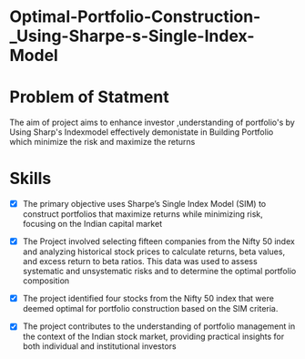 # Optimal-Portfolio-Construction-_Using-Sharpe-s-Single-Index-Model
# Problem of Statment
The aim of project aims to enhance investor ,understanding of portfolio's by Using Sharp's Indexmodel effectively demonistate in Building Portfolio which minimize the risk  and 
maximize the returns 

# Skills

- [x]	The primary objective uses Sharpe’s Single Index Model (SIM) to construct portfolios that maximize returns while minimizing risk, focusing on the Indian capital market
- [x]	The Project involved selecting fifteen companies from the Nifty 50 index and analyzing historical stock prices to calculate returns, beta values, and excess return to beta ratios. This 
      data was used to assess systematic and unsystematic risks and to determine the optimal portfolio composition
- [x]	The project identified four stocks from the Nifty 50 index that were deemed optimal for portfolio construction based on the SIM criteria.
- [x]	The project contributes to the understanding of portfolio management in the context of the Indian stock market, providing practical insights for both individual and institutional 
      investors
     	
      
   
